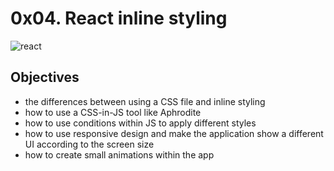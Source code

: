 # 0x04. React inline styling
![react](https://s3.amazonaws.com/alx-intranet.hbtn.io/uploads/medias/2019/12/a34a82f55aae6efeeb53.jpg?X-Amz-Algorithm=AWS4-HMAC-SHA256&X-Amz-Credential=AKIARDDGGGOUSBVO6H7D%2F20220811%2Fus-east-1%2Fs3%2Faws4_request&X-Amz-Date=20220811T135525Z&X-Amz-Expires=86400&X-Amz-SignedHeaders=host&X-Amz-Signature=928764803ccaca1350cbb5a7ef0209c6c6c77167e0c429535b72d671a9bdf01e)

## Objectives

- the differences between using a CSS file and inline styling
- how to use a CSS-in-JS tool like Aphrodite
- how to use conditions within JS to apply different styles
- how to use responsive design and make the application show a different UI according to the screen size
- how to create small animations within the app
